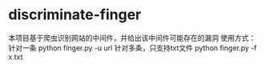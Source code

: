 # discriminate-finger

本项目基于爬虫识别网站的中间件，并给出该中间件可能存在的漏洞
使用方式：
针对一条
python finger.py -u url
针对多条，只支持txt文件
python finger.py -f x.txt





